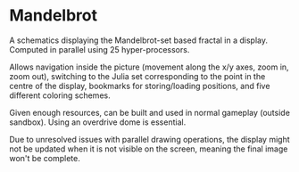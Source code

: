 # Mandelbrot

A schematics displaying the Mandelbrot-set based fractal in a display. Computed in parallel using 25 hyper-processors.

Allows navigation inside the picture (movement along the x/y axes, zoom in, zoom out), switching to the Julia set corresponding to the point in the centre of the display, bookmarks for storing/loading positions, and five different coloring schemes.

Given enough resources, can be built and used in normal gameplay (outside sandbox). Using an overdrive dome is essential.

Due to unresolved issues with parallel drawing operations, the display might not be updated when it is not visible on the screen, meaning the final image won't be complete.

